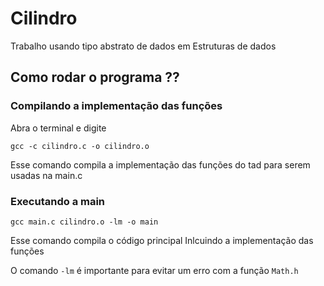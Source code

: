# Cilindro 
Trabalho usando tipo abstrato de dados em Estruturas de dados


## Como rodar o programa ??

### Compilando a implementação das funções

Abra o terminal e digite 

`gcc -c cilindro.c -o cilindro.o`

Esse comando compila a implementação das funções do tad 
para serem usadas na main.c

### Executando a main

`gcc main.c cilindro.o -lm -o main`

Esse comando compila o código principal
Inlcuindo a implementação das funções

O comando `-lm` é importante para evitar um erro com a função `Math.h`